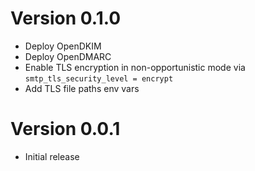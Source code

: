 # Version 0.1.0
 - Deploy OpenDKIM
 - Deploy OpenDMARC
 - Enable TLS encryption in non-opportunistic mode via `smtp_tls_security_level = encrypt`
 - Add TLS file paths env vars

# Version 0.0.1
 - Initial release

